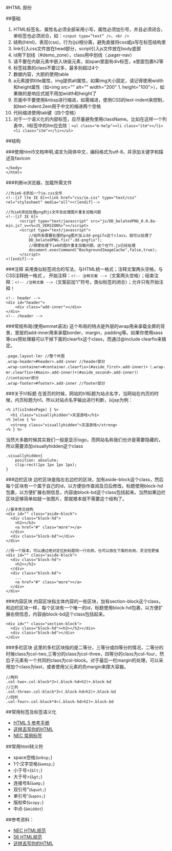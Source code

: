 #HTML 部份

##基础

1. HTML标签名、属性名必须全部采用小写，属性必须加引号，并且必须闭合，单标签也必须闭合，如：`<input type=”text” />`、`<br />`	
2. 结构(html)，表现(css)，行为(js)相分离，避免直接将css或js写在标签结构里
3. link引入css文件放在head部分，script引入js文件放在body底部
4. id用下划线（#demo_zone），class用中划线（.pager-nav）
5. 请不要在内联元素中嵌入块级元素，如span里面有div标签，a里面包裹h2等
6. 标签挂靠的class不要过多，最多别超过4个
7. 数据内容，大胆的使用table
8. a元素提供title属性，img提供alt属性，如果img大小固定，请记得使用width和height属性（如<img src="" alt="" width="200" 1. height="100">），如果做的是响应式就不用加width和height了
9. 页面中不要使用&nbsp进行缩进，如需缩进，使用CSS的text-indent来控制，如text-indent:2em用于中文的缩进两个空格
10. 代码缩进使用tab键（四个空格）
12. 对于一个语义化的内部标签，应尽量避免使用className。比如在这样一个列表中，li标签中的itm应去除：`<ul class="m-help"><li class="itm"></li><li class="itm"></li></ul>`

##结构

###使用html5文档申明,语言为简体中文，编码格式为utf-8，并添加关键字和描述及favicon
	<!DOCTYPE HTML>
	<html lang="zh-cn">
	<head>
	<meta charset="UTF-8">
	<link href="/favicon.ico" rel="shortcut icon">
	<meta name="keywords" content="">
	<meta name="description" content="">	
	<title>天涯社区</title>
	</head>
	<body>
	 
	</body>
	</html>

###判断ie浏览器，加载所需文件

	//为ie6-8添加一个ie.css文件
	<!--[if lte IE 8]><link href="css/ie.css" type="text/css" rel="stylesheet" media="all"><![endif]-->
	
	//为ie6添加处理png的js文件及处理图片重复加载问题
	<!--[if IE 6]>
	      <script type="text/javascript" src="js/DD_belatedPNG_0.0.8a-min.js?_v=<%=JS_VERSION%>"></script>
	      <script type="text/javascript">
	          //给所有需要处理的png图片加上dd-pngifx这个class，就可以处理了
	          DD_belatedPNG.fix(".dd-pngfix");
	          //顺便处理下ie6的图片重复加载问题，这个在TY.js已经处理
	          document.execCommand("BackgroundImageCache",false,true);
	      </script>
	<![endif]-->

###注释
采用类似标签闭合的写法，与HTML统一格式；注释文案两头空格，与CSS注释统一格式
。
开始注释：`<!-- 注释文案 -->`（文案两头空格）；结束注释：`<!-- /注释文案 -->`（文案前加“/”符号，类似标签的闭合）；允许只有开始注释！      

	<!-- header -->
    <div id="header">
    	<div class="add-inner"></div>
    </div>
    <!-- /header -->

###常规布局(使用emmet语法)
这个布局的特点是外层的wrap用来承载全屏的背景，里层的add-inner用来承载border，margin，padding等。如果你使用sass等css预处理器可以干掉下面的clearfix这个class，而通过@include clearfix来搞定。
	
	.page.layout-lmr //整个外围
	.wrap-header>#header>.add-inner //header部分
	.wrap-container>#container.clearfix>(#aside_first>.add-inner)+（.wrap-mr.clearfix>(#main>.add-inner)+(#aside_second>.add-inner)） //container部分
	.wrap-footer>#footer>.add-inner //footer部分

###关于h1标题
在首页的时候，网站的h1标题为站点名字，当网站在内页的时候，内页标题为h1。所以对站点名字输出进行判断，以jsp为例：
	
	<% if(isIndexPage) { %>
	  <h1 class="visuallyhidden">天涯游戏</h1>
	<% }else { %>
	  <strong class="visuallyhidden">天涯游戏</strong>
	<% } %>

当然大多数时候其实我们一般是显示logo，而网站名称我们也许是需要隐藏的，所以需要添加visuallyhidden这个class
	
	.visuallyhidden{
		position: absolute;
    	clip:rect(1px 1px 1px 1px);
	}

###边栏区块
边栏区块是指左右边栏的区块，加有aside-block这个class，然后每个区块有一个属于自己的id，以方便协作查阅及日后修改。标题使用block-hd包裹，以方便扩展右侧信息，内容由block-bd这个class包括起来。当然如果边栏区块足够简单如就一张图片，那就根本就不需要这个结构了。

	//基本常见结构
	<div id="" class="aside-block">
	  <div class="block-hd">
	    <h2></h2>
	    <a href="#" class="more"></a>
	  </div>
	  <div class="block-bd"></div>
	</div>

	//另一个版本，可以通过绝对定位到标题同一行右侧，也可以放在下面的右侧，灵活性更强
	<div id="" class="aside-block">
	  <div class="block-hd">
	    <h2></h2> 
	  </div>
	  <div class="block-bd">
	  	...
	  	<a href="#" class="more"></a>
	  </div>
	</div>	

###内容区块
内容区块指主体内容的一些区块，加有section-block这个class，和边栏区块一样，每个区块有一个唯一的id，标题使用block-hd包裹，以方便扩展右侧信息，内容由block-bd这个class包括起来。

	<div id="" class="section-block">
	  <div class="block-hd"><h2></h2></div>
	  <div class="block-bd"></div>
	</div>

###多栏区块
这里的多栏区块指的是二等分，三等分或四等分的情况，二等分的时候class为col-two,三等分的class为col-three，四等分的class为col-four，然后子元素有一个共同的class为col-block。对于最后一栏margin的处理，可以采用加个class为last，或者使用父元素的负margin来撑大容器。

	//两列
	.col-two>.col-block*2>(.block-hd>h2)+.block-bd
	//三列
	.col-three>.col-block*3>(.block-hd>h2)+.block-bd
	//四列
	.col-four>.col-block*4>(.block-hd>h2)+.block-bd

##常用标签及标签语义化
* [HTML 5 参考手册](http://www.w3school.com.cn/html5/html5_reference.asp)
* [这样去写你的HTML](http://sofish.de/1688)
* [NEC 常用标签](http://nec.netease.com/standard/html-format.html)

##常用html转义符
* space空格(`&nbsp;`)
* 1个汉字空格(`&emsp;`)
* 小于号<(`&lt;`)
* 大于号>(`&gt;`)
* 连接号&(`&amp;`)
* 双引号"(`&quot;`)
* 单引号'(`&apos;`)
* 版权©(`&copy;`)
* 中点·(`&middot`)

##参考资料：

* [NEC HTML规范](http://nec.netease.com/standard/html-structure.html)
* [56 HTML规范](http://www.56.com/style/-doc-/v1/tpl/)
* [这样去写你的HTML](http://sofish.de/1688)